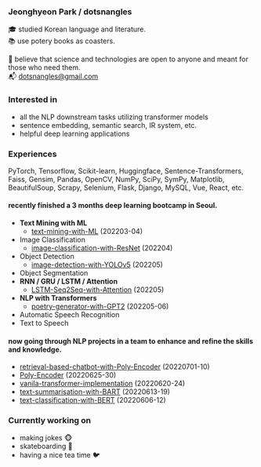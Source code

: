 ### Jeonghyeon Park / dotsnangles

:mortar_board: studied Korean language and literature.  
:books: use potery books as coasters.

:pray: believe that science and technologies are open to anyone and meant for those who need them.  
:mailbox_with_mail: dotsnangles@gmail.com

### Interested in

- all the NLP downstream tasks utilizing transformer models
- sentence embedding, semantic search, IR system, etc.
- helpful deep learning applications

### Experiences

PyTorch, Tensorflow, Scikit-learn, Huggingface, Sentence-Transformers, Faiss, Gensim, Pandas, OpenCV, NumPy, SciPy, SymPy, Matplotlib, BeautifulSoup, Scrapy, Selenium, Flask, Django, MySQL, Vue, React, etc.

#### recently finished a 3 months deep learning bootcamp in Seoul.

- **Text Mining with ML**
    - [text-mining-with-ML](https://github.com/dotsnangles/text-mining-with-ML) (202203-04)
- Image Classification
    - [image-classification-with-ResNet](https://github.com/dotsnangles/image-classification-with-ResNet) (202204)
- Object Detection
    - [image-detection-with-YOLOv5](https://github.com/dotsnangles/image-detection-with-YOLOv5) (202205)
- Object Segmentation
- **RNN / GRU / LSTM / Attention**
    - [LSTM-Seq2Seq-with-Attention](https://github.com/dotsnangles/LSTM-Seq2Seq-with-Attention) (202205)
- **NLP with Transformers**
    - [poetry-generator-with-GPT2](https://github.com/dotsnangles/poetry-generator-with-GPT2) (202205-06)
- Automatic Speech Recognition
- Text to Speech

#### now going through NLP projects in a team to enhance and refine the skills and knowledge.

- [retrieval-based-chatbot-with-Poly-Encoder](https://github.com/dotsnangles/retrieval-based-chatbot-with-Poly-Encoder) (20220701-10)
- [Poly-Encoder](https://github.com/dotsnangles/Poly-Encoder) (20220625-30)
- [vanila-transformer-implementation](https://github.com/dotsnangles/vanila-transformer-implementation) (20220620-24)
- [text-summarisation-with-BART](https://github.com/dotsnangles/text-summarisation-with-BART) (20220613-19)
- [text-classification-with-BERT](https://github.com/dotsnangles/text-classification-with-BERT) (20220606-12)

### Currently working on

- making jokes :monkey_face:
- skateboarding :frog:
- having a nice tea time :bird:

<!-- <div align='right'>
    <img src="https://github-readme-stats.vercel.app/api?username=dotsnangles&theme=dark&show_icons=true" alt="HTML tutorial" style="width:px;height:135px;">
</div> -->

<!-- ![Anurag's GitHub stats](https://github-readme-stats.vercel.app/api?username=anuraghazra&theme=dark&show_icons=true) -->
